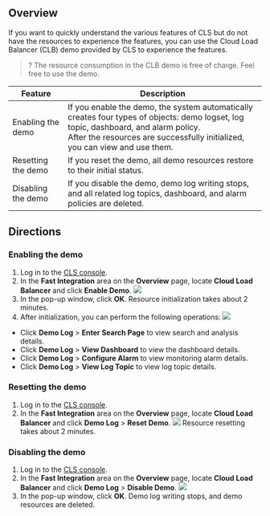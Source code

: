 ## Overview

If you want to quickly understand the various features of CLS but do not have the resources to experience the features, you can use the Cloud Load Balancer (CLB) demo provided by CLS to experience the features.

>? The resource consumption in the CLB demo is free of charge. Feel free to use the demo.
>

| Feature | Description |
| -------- | ------------------------------------------------------------ |
| Enabling the demo | If you enable the demo, the system automatically creates four types of objects: demo logset, log topic, dashboard, and alarm policy.<br />After the resources are successfully initialized, you can view and use them. |
| Resetting the demo | If you reset the demo, all demo resources restore to their initial status.                   |
| Disabling the demo | If you disable the demo, demo log writing stops, and all related log topics, dashboard, and alarm policies are deleted. |

## Directions

### Enabling the demo

1. Log in to the [CLS console](https://console.cloud.tencent.com/cls/overview).
2. In the **Fast Integration** area on the **Overview** page, locate **Cloud Load Balancer** and click **Enable Demo**.
![](https://qcloudimg.tencent-cloud.cn/raw/a57daa94fa726ad3d75cd2ae6a0cac4b.png)
3. In the pop-up window, click **OK**.
Resource initialization takes about 2 minutes.
4. After initialization, you can perform the following operations:
![](https://qcloudimg.tencent-cloud.cn/raw/90ac81e528fd281ee495e9eb24b0b5c5.png)
 - Click **Demo Log** > **Enter Search Page** to view search and analysis details.
 - Click **Demo Log** > **View Dashboard** to view the dashboard details.
 - Click **Demo Log** > **Configure Alarm** to view monitoring alarm details.
 - Click **Demo Log** > **View Log Topic** to view log topic details.


### Resetting the demo

1. Log in to the [CLS console](https://console.cloud.tencent.com/cls/overview).
2. In the **Fast Integration** area on the **Overview** page, locate **Cloud Load Balancer** and click **Demo Log** > **Reset Demo**.
![](https://qcloudimg.tencent-cloud.cn/raw/4181c22ee42eaf484dc34f4c16df7540.png)
Resource resetting takes about 2 minutes.


### Disabling the demo

1. Log in to the [CLS console](https://console.cloud.tencent.com/cls/overview).
2. In the **Fast Integration** area on the **Overview** page, locate **Cloud Load Balancer** and click **Demo Log** > **Disable Demo**.
![](https://qcloudimg.tencent-cloud.cn/raw/314cc7a0cdae72ad71f1c624b7172266.png)
3. In the pop-up window, click **OK**. Demo log writing stops, and demo resources are deleted.


